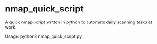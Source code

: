 # nmap_quick_script
A quick nmap script written in python to automate daily scanning tasks at work.

Usage: python3 nmap_quick_script.py <ip list file>
